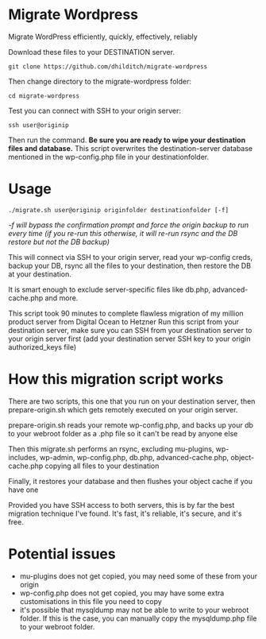 # Migrate Wordpress
Migrate WordPress efficiently, quickly, effectively, reliably

Download these files to your DESTINATION server.

`git clone https://github.com/dhilditch/migrate-wordpress`

Then change directory to the migrate-wordpress folder:

`cd migrate-wordpress`

Test you can connect with SSH to your origin server:

`ssh user@originip`

Then run the command. **Be sure you are ready to wipe your destination files and database.** This script overwrites the destination-server database mentioned in the wp-config.php file in your destinationfolder.

# Usage
`./migrate.sh user@originip originfolder destinationfolder [-f]`

*-f will bypass the confirmation prompt and force the origin backup to run every time (if you re-run this otherwise, it will re-run rsync and the DB restore but not the DB backup)*

This will connect via SSH to your origin server, read your wp-config creds, backup your DB, rsync all the files to your destination, then restore the DB at your destination.

It is smart enough to exclude server-specific files like db.php, advanced-cache.php and more.

This script took 90 minutes to complete flawless migration of my million product server from Digital Ocean to Hetzner
Run this script from your destination server, make sure you can SSH from your destination server to your origin server first (add your destination server SSH key to your origin authorized_keys file)

# How this migration script works
There are two scripts, this one that you run on your destination server, then prepare-origin.sh which gets remotely executed on your origin server.

prepare-origin.sh reads your remote wp-config.php, and backs up your db to your webroot folder as a .php file so it can't be read by anyone else

Then this migrate.sh performs an rsync, excluding mu-plugins, wp-includes, wp-admin, wp-config.php, db.php, advanced-cache.php, object-cache.php copying all files to your destination

Finally, it restores your database and then flushes your object cache if you have one

Provided you have SSH access to both servers, this is by far the best migration technique I've found. It's fast, it's reliable, it's secure, and it's free.

# Potential issues
 - mu-plugins does not get copied, you may need some of these from your origin
 - wp-config.php does not get copied, you may have some extra customisations in this file you need to copy
 - it's possible that mysqldump may not be able to write to your webroot folder. If this is the case, you can manually copy the mysqldump.php file to your webroot folder.

